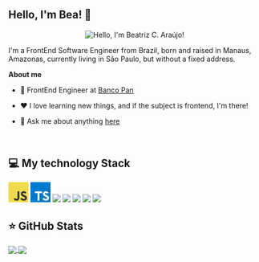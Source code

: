 ## Hello, I'm Bea! 👋
<p  align="center"><img  width="20%" height="20%" align="center" alt="Hello, I'm Beatriz C. Araújo!"  <img src="https://i.ibb.co/cv1VTQT/icon-github.png" alt="icon-github"
</p>

  

<br  />

  

I'm a FrontEnd Software Engineer from Brazil, born and raised in Manaus, Amazonas, currently living in São Paulo, but without a fixed address.
  

**About me**

  

- 💼 FrontEnd Engineer at [Banco Pan](https://www.bancopan.com.br/)

  



  

- ❤️ I love learning new things, and if the subject is frontend, I'm there!

  

- 💬 Ask me about anything [here](https://github.com//beatrizaraujoam)

   
<br  />

## 💻 My technology Stack 

<code><img  height="40"  alt="javascript"  src="https://raw.githubusercontent.com/github/explore/80688e429a7d4ef2fca1e82350fe8e3517d3494d/topics/javascript/javascript.png"></code>
<code><img  height="40"  alt="typescript"  src="https://raw.githubusercontent.com/github/explore/80688e429a7d4ef2fca1e82350fe8e3517d3494d/topics/typescript/typescript.png"></code>
 <code><img src="https://i.ibb.co/qjYQnJv/download-4.jpg" height="45"></code>
 <code><img src="https://i.ibb.co/4Sc7qKn/images-2.png" height="45"></code>
<code><img src="https://i.ibb.co/Bg9W5Jk/download.png" height="45"></code> 
<code><img src="https://i.ibb.co/D1WW3cd/download-1.png" height="45"></code>
<code><img src="https://i.ibb.co/zbKzdMy/png-transparent-black-and-blue-atom-icon-screenshot-react-javascript-responsive-web-design-github-an.png" height="40"></code>

  
  


## ⭐ GitHub Stats



  <a href="https://github.com/beatrizaraujoam"><img align="center" src="https://github-readme-stats.vercel.app/api?username=beatrizaraujoam&show_icons=true&theme=jolly&include_all_commits=true&count_private=true"/> <a><img align="center" src="https://github-readme-stats.vercel.app/api/top-langs/?username=beatrizaraujoam&layout=compact&langs_count=16&theme=jolly"/>


  


